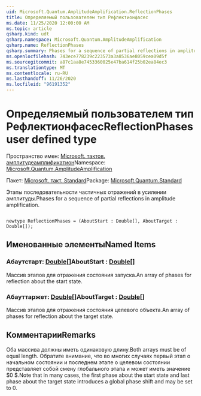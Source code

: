 ```yaml
---
uid: Microsoft.Quantum.AmplitudeAmplification.ReflectionPhases
title: Определяемый пользователем тип Рефлектионфасес
ms.date: 11/25/2020 12:00:00 AM
ms.topic: article
qsharp.kind: udt
qsharp.namespace: Microsoft.Quantum.AmplitudeAmplification
qsharp.name: ReflectionPhases
qsharp.summary: Phases for a sequence of partial reflections in amplitude amplification.
ms.openlocfilehash: 743ece778239c223573a3a8536ae8059cea09d5f
ms.sourcegitcommit: a87c1aa8e7453360025e47ba614f25b02ea84ec3
ms.translationtype: MT
ms.contentlocale: ru-RU
ms.lasthandoff: 11/26/2020
ms.locfileid: "96191352"
---
```

# <a name="reflectionphases-user-defined-type"></a><span data-ttu-id="f151c-102">Определяемый пользователем тип Рефлектионфасес</span><span class="sxs-lookup"><span data-stu-id="f151c-102">ReflectionPhases user defined type</span></span>

<span data-ttu-id="f151c-103">Пространство имен: [Microsoft. тактов. амплитудеамплификатион](xref:Microsoft.Quantum.AmplitudeAmplification)</span><span class="sxs-lookup"><span data-stu-id="f151c-103">Namespace: [Microsoft.Quantum.AmplitudeAmplification](xref:Microsoft.Quantum.AmplitudeAmplification)</span></span>

<span data-ttu-id="f151c-104">Пакет: [Microsoft. такт. Standard](https://nuget.org/packages/Microsoft.Quantum.Standard)</span><span class="sxs-lookup"><span data-stu-id="f151c-104">Package: [Microsoft.Quantum.Standard](https://nuget.org/packages/Microsoft.Quantum.Standard)</span></span>


<span data-ttu-id="f151c-105">Этапы последовательности частичных отражений в усилении амплитуды.</span><span class="sxs-lookup"><span data-stu-id="f151c-105">Phases for a sequence of partial reflections in amplitude amplification.</span></span>

```qsharp

newtype ReflectionPhases = (AboutStart : Double[], AboutTarget : Double[]);
```



## <a name="named-items"></a><span data-ttu-id="f151c-106">Именованные элементы</span><span class="sxs-lookup"><span data-stu-id="f151c-106">Named Items</span></span>

### <a name="aboutstart--double"></a><span data-ttu-id="f151c-107">Абаутстарт: [Double](xref:microsoft.quantum.lang-ref.double)[]</span><span class="sxs-lookup"><span data-stu-id="f151c-107">AboutStart : [Double](xref:microsoft.quantum.lang-ref.double)[]</span></span>

<span data-ttu-id="f151c-108">Массив этапов для отражения состояния запуска.</span><span class="sxs-lookup"><span data-stu-id="f151c-108">An array of phases for reflection about the start state.</span></span>
### <a name="abouttarget--double"></a><span data-ttu-id="f151c-109">Абауттаржет: [Double](xref:microsoft.quantum.lang-ref.double)[]</span><span class="sxs-lookup"><span data-stu-id="f151c-109">AboutTarget : [Double](xref:microsoft.quantum.lang-ref.double)[]</span></span>

<span data-ttu-id="f151c-110">Массив этапов для отражения состояния целевого объекта.</span><span class="sxs-lookup"><span data-stu-id="f151c-110">An array of phases for reflection about the target state.</span></span>

## <a name="remarks"></a><span data-ttu-id="f151c-111">Комментарии</span><span class="sxs-lookup"><span data-stu-id="f151c-111">Remarks</span></span>

<span data-ttu-id="f151c-112">Оба массива должны иметь одинаковую длину.</span><span class="sxs-lookup"><span data-stu-id="f151c-112">Both arrays must be of equal length.</span></span> <span data-ttu-id="f151c-113">Обратите внимание, что во многих случаях первый этап о начальном состоянии и последнем этапе о целевом состоянии представляет собой смену глобального этапа и может иметь значение $0 $.</span><span class="sxs-lookup"><span data-stu-id="f151c-113">Note that in many cases, the first phase about the start state and last phase about the target state introduces a global phase shift and may be set to $0$.</span></span>